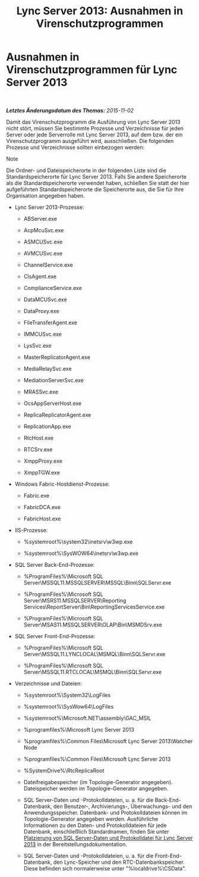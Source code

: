 ﻿---
title: 'Lync Server 2013: Ausnahmen in Virenschutzprogrammen'
TOCTitle: Ausnahmen in Virenschutzprogrammen für Lync Server 2013
ms:assetid: 71e1f1cc-2d16-4111-9864-9276bf24dfe0
ms:mtpsurl: https://technet.microsoft.com/de-de/library/Dn440138(v=OCS.15)
ms:contentKeyID: 59373608
ms.date: 05/19/2016
mtps_version: v=OCS.15
ms.translationtype: HT
---

# Ausnahmen in Virenschutzprogrammen für Lync Server 2013

 

_**Letztes Änderungsdatum des Themas:** 2015-11-02_

Damit das Virenschutzprogramm die Ausführung von Lync Server 2013 nicht stört, müssen Sie bestimmte Prozesse und Verzeichnisse für jeden Server oder jede Serverrolle mit Lync Server 2013, auf dem bzw. der ein Virenschutzprogramm ausgeführt wird, ausschließen. Die folgenden Prozesse und Verzeichnisse sollten einbezogen werden:


> [!NOTE]
> Die Ordner- und Dateispeicherorte in der folgenden Liste sind die Standardspeicherorte für Lync Server 2013. Falls Sie andere Speicherorte als die Standardspeicherorte verwendet haben, schließen Sie statt der hier aufgeführten Standardspeicherorte die Speicherorte aus, die Sie für Ihre Organisation angegeben haben.



  - Lync Server 2013-Prozesse:
    
      - ABServer.exe
    
      - AcpMcuSvc.exe
    
      - ASMCUSvc.exe
    
      - AVMCUSvc.exe
    
      - ChannelService.exe
    
      - ClsAgent.exe
    
      - ComplianceService.exe
    
      - DataMCUSvc.exe
    
      - DataProxy.exe
    
      - FileTransferAgent.exe
    
      - IMMCUSvc.exe
    
      - LysSvc.exe
    
      - MasterReplicatorAgent.exe
    
      - MediaRelaySvc.exe
    
      - MediationServerSvc.exe
    
      - MRASSvc.exe
    
      - OcsAppServerHost.exe
    
      - ReplicaReplicatorAgent.exe
    
      - ReplicationApp.exe
    
      - RtcHost.exe
    
      - RTCSrv.exe
    
      - XmppProxy.exe
    
      - XmppTGW.exe

  - Windows Fabric-Hostdienst-Prozesse:
    
      - Fabric.exe
    
      - FabricDCA.exe
    
      - FabricHost.exe

  - IIS-Prozesse:
    
      - %systemroot%\\system32\\inetsrv\\w3wp.exe
    
      - %systemroot%\\SysWOW64\\inetsrv\\w3wp.exe

  - SQL Server Back-End-Prozesse:
    
      - %ProgramFiles%\\Microsoft SQL Server\\MSSQL11.MSSQLSERVER\\MSSQL\\Binn\\SQLServr.exe
    
      - %ProgramFiles%\\Microsoft SQL Server\\MSRS11.MSSQLSERVER\\Reporting Services\\ReportServer\\Bin\\ReportingServicesService.exe
    
      - %ProgramFiles%\\Microsoft SQL Server\\MSAS11.MSSQLSERVER\\OLAP\\Bin\\MSMDSrv.exe

  - SQL Server Front-End-Prozesse:
    
      - %ProgramFiles%\\Microsoft SQL Server\\MSSQL11.LYNCLOCAL\\MSMQL\\Binn\\SQLServr.exe
    
      - %ProgramFiles%\\Microsoft SQL Server\\MSSQL11.RTCLOCAL\\MSMQL\\Binn\\SQLServr.exe

  - Verzeichnisse und Dateien:
    
      - %systemroot%\\System32\\LogFiles
    
      - %systemroot%\\SysWow64\\LogFiles
    
      - %systemroot%\\Microsoft.NET\\assembly\\GAC\_MSIL
    
      - %programfiles%\\Microsoft Lync Server 2013
    
      - %programfiles%\\Common Files\\Microsoft Lync Server 2013\\Watcher Node
    
      - %programfiles%\\Common Files\\Microsoft Lync Server 2013
    
      - %SystemDrive%\\RtcReplicaRoot
    
      - Dateifreigabespeicher (im Topologie-Generator angegeben). Dateispeicher werden im Topologie-Generator angegeben.
    
      - SQL Server-Daten und -Protokolldateien, u. a. für die Back-End-Datenbank, den Benutzer-, Archivierungs-, Überwachungs- und den Anwendungsspeicher. Datenbank- und Protokolldateien können im Topologie-Generator angegeben werden. Ausführliche Informationen zu den Daten- und Protokolldateien für jede Datenbank, einschließlich Standardnamen, finden Sie unter [Platzierung von SQL Server-Daten und Protokolldatei für Lync Server 2013](lync-server-2013-sql-server-data-and-log-file-placement.md) in der Bereitstellungsdokumentation.
    
      - SQL Server-Daten und -Protokolldateien, u. a. für die Front-End-Datenbank, den Lync-Speicher und den RTC-Datenbankspeicher. Diese befinden sich normalerweise unter "%localdrive%\\CSData".

